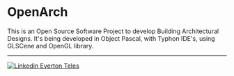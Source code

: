 # OpenArch

This is an Open Source Software Project to develop Building Architectural Designs.
It's being developed in Object Pascal, with Typhon IDE's, using GLSCene and OpenGL library.

***
[![Linkedin](https://i.stack.imgur.com/gVE0j.png) Everton Teles](https://www.linkedin.com/in/everton-teles-79401238/)

